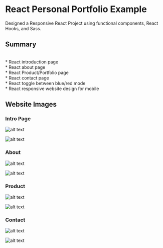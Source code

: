 # React Personal Portfolio Example

Designed a Responsive React Project using functional components, React Hooks, and Sass.

## Summary

<br />*  React introduction page
<br />*  React about page
<br />*  React Product/Portfolio page
<br />*  React contact page
<br />*  React toggle between blue/red mode
<br />*  React responsive website design for mobile




## Website Images

### Intro Page

![alt text](https://github.com/ephraim888sun/react-portfolio-website2/blob/main/public/websiteImg/red/Intro.jpg?raw=true)

![alt text](https://github.com/ephraim888sun/react-portfolio-website2/blob/main/public/websiteImg/blue/Intro.jpg?raw=true)

### About

![alt text](https://github.com/ephraim888sun/react-portfolio-website2/blob/main/public/websiteImg/red/About.jpg?raw=true)

![alt text](https://github.com/ephraim888sun/react-portfolio-website2/blob/main/public/websiteImg/blue/About.jpg?raw=true)

### Product

![alt text](https://github.com/ephraim888sun/react-portfolio-website2/blob/main/public/websiteImg/red/Product.jpg?raw=true)

![alt text](https://github.com/ephraim888sun/react-portfolio-website2/blob/main/public/websiteImg/blue/Product.jpg?raw=true)

### Contact

![alt text](https://github.com/ephraim888sun/react-portfolio-website2/blob/main/public/websiteImg/red/Contact.jpg?raw=true)

![alt text](https://github.com/ephraim888sun/react-portfolio-website2/blob/main/public/websiteImg/blue/Contact.jpg?raw=true)
